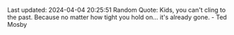 Last updated: 2024-04-04 20:25:51
Random Quote: Kids, you can't cling to the past. Because no matter how tight you hold on... it's already gone. - Ted Mosby
